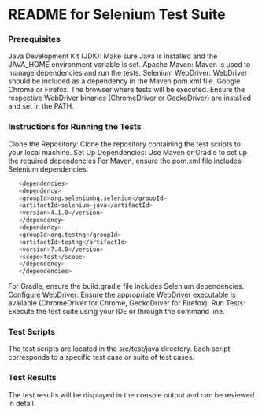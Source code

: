 # README for Selenium Test Suite

### Prerequisites

Java Development Kit (JDK): Make sure Java is installed and the JAVA_HOME environment variable is set.
Apache Maven: Maven is used to manage dependencies and run the tests.
Selenium WebDriver: WebDriver should be included as a dependency in the Maven pom.xml file.
Google Chrome or Firefox: The browser where tests will be executed. Ensure the respective WebDriver binaries (ChromeDriver or GeckoDriver) are installed and set in the PATH.

### Instructions for Running the Tests

Clone the Repository: Clone the repository containing the test scripts to your local machine.
Set Up Dependencies: Use Maven or Gradle to set up the required dependencies
For Maven, ensure the pom.xml file includes Selenium dependencies.

```sh
   <dependencies>
   <dependency>
   <groupId>org.seleniumhq.selenium</groupId>
   <artifactId>selenium-java</artifactId>
   <version>4.1.0</version>
   </dependency>
   <dependency>
   <groupId>org.testng</groupId>
   <artifactId>testng</artifactId>
   <version>7.4.0</version>
   <scope>test</scope>
   </dependency>
   </dependencies>
```

For Gradle, ensure the build.gradle file includes Selenium dependencies.
Configure WebDriver: Ensure the appropriate WebDriver executable is available (ChromeDriver for Chrome, GeckoDriver for Firefox).
Run Tests: Execute the test suite using your IDE or through the command line.

### Test Scripts

The test scripts are located in the src/test/java directory.
Each script corresponds to a specific test case or suite of test cases.

### Test Results

The test results will be displayed in the console output and can be reviewed in detail.

